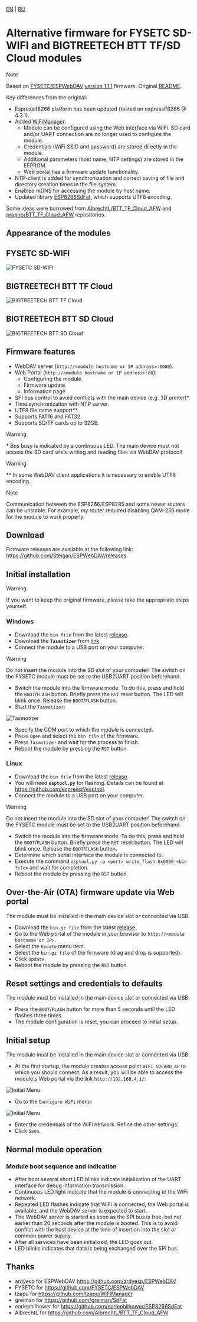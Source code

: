 [EN](README.md) | [RU](README_RU.md)
# Alternative firmware for FYSETC SD-WIFI and BIGTREETECH BTT TF/SD Cloud modules
> [!NOTE]
> Based on [FYSETC/ESPWebDAV](https://github.com/FYSETC/ESPWebDAV) [version 1.1.1](https://github.com/FYSETC/ESPWebDAV/releases/tag/v1.1.1) firmware. Original [README](README_ORI.md).
> 
> Key differences from the original:
> * Espressif8266 platform has been updated (tested on espressif8266 @ 4.2.1).
> * Added [WiFiManager](https://github.com/tzapu/WiFiManager):
>   * Module can be configured using the Web interface via WiFi. SD card and/or UART connection are no longer used to configure the module.
>   * Credentials (WiFi SSID and password) are stored directly in the module.
>   * Additional parameters (host name, NTP settings) are stored in the EEPROM.
>   * Web portal has a firmware update functionality.
> * NTP-client is added for synchronization and correct saving of file and directory creation times in the file system.
> * Enabled mDNS for accessing the module by host name.
> * Updated library [ESP8266SdFat](https://github.com/earlephilhower/ESP8266SdFat), which supports UTF8 encoding.
> 
> Some ideas were borrowed from [AlbrechtL/BTT_TF_Cloud_AFW](https://github.com/AlbrechtL/BTT_TF_Cloud_AFW) and [propiro/BTT_TF_Cloud_AFW](https://github.com/propiro/BTT_TF_Cloud_AFW/tree/patch-1) repositories.

## Appearance of the modules
## FYSETC SD-WIFI

![FYSETC SD-WIFI](pics/FYSETC_SD_WIFI.png)

## BIGTREETECH BTT TF Cloud

![BIGTREETECH BTT TF Cloud](pics/BTT_TF_CLOUD.jpg)

## BIGTREETECH BTT SD Cloud

![BIGTREETECH BTT SD Cloud](pics/BTT_SD_CLOUD.jpg)

## Firmware features

* WebDAV server (`http://<module hostname or IP address>:8080`).
* Web Portal (`http://<module hostname or IP address>:80`):
  * Configuring the module.
  * Firmware update.
  * Information page.
* SPI bus control to avoid conflicts with the main device (e.g. 3D printer)*.
* Time synchronization with NTP server.
* UTF8 file name support**.
* Supports FAT16 and FAT32.
* Supports SD/TF cards up to 32GB.
> [!WARNING]
> \* Bus busy is indicated by a continuous LED. The main device must not access the SD card while writing and reading files via WebDAV protocol!

> [!WARNING]
> \** In some WebDAV client applications it is necessary to enable UTF8 encoding.

> [!NOTE]
> Communication between the ESP8266/ESP8285 and some newer routers can be unstable. For example, my router required disabling QAM-256 mode for the module to work properly.

## Download
Firmware releases are available at the following link: https://github.com/Steigan/ESPWebDAV/releases.

## Initial installation
> [!WARNING]
> If you want to keep the original firmware, please take the appropriate steps yourself.

### Windows
* Download the `bin file` from the latest [release](https://github.com/Steigan/ESPWebDAV/releases).
* Download the **`Tasmotizer`** from [link](https://github.com/tasmota/tasmotizer/releases).
* Connect the module to a USB port on your computer. 
> [!WARNING]
> Do not insert the module into the SD slot of your computer! The switch on the FYSETC module must be set to the USB2UART position beforehand.   
* Switch the module into the firmware mode. To do this, press and hold the `BOOT`/`FLASH` button. Briefly press the `RST` reset button. The LED will blink once. Release the `BOOT`/`FLASH` button.
* Start the `Tasmotizer`:
 
 ![Tasmotizer](pics/Tasmotizer.jpg)

* Specify the COM port to which the module is connected.
* Press `Open` and select the `bin file` of the firmware.
* Press `Tasmotize!` and wait for the process to finish. 
* Reboot the module by pressing the `RST` button.

### Linux
* Download the `bin file` from the latest [release](https://github.com/Steigan/ESPWebDAV/releases).
* You will need **`esptool.py`** for flashing. Details can be found at https://github.com/espressif/esptool.
* Connect the module to a USB port on your computer. 
> [!WARNING]
> Do not insert the module into the SD slot of your computer! The switch on the FYSETC module must be set to the USB2UART position beforehand.   
* Switch the module into the firmware mode. To do this, press and hold the `BOOT`/`FLASH` button. Briefly press the `RST` reset button. The LED will blink once. Release the `BOOT`/`FLASH` button.
* Determine which serial interface the module is connected to.
* Execute the command `esptool.py -p <port> write_flash 0x0000 <bin file>` and wait for completion.
* Reboot the module by pressing the `RST` button.

## Over-the-Air (OTA) firmware update via Web portal

The module must be installed in the main device slot or connected via USB.
* Download the `bin.gz file` from the latest [release](https://github.com/Steigan/ESPWebDAV/releases).
* Go to the Web portal of the module in your browser to `http://<module hostname or IP>`.
* Select the `Update` menu item.
* Select the `bin.gz file` of the firmware (drag and drop is supported).
* Click `Update`.
* Reboot the module by pressing the `RST` button.

## Reset settings and credentials to defaults

The module must be installed in the main device slot or connected via USB.
* Press the `BOOT`/`FLASH` button for more than 5 seconds until the LED flashes three times.
* The module configuration is reset, you can proceed to initial setup.

## Initial setup

The module must be installed in the main device slot or connected via USB.
* At the first startup, the module creates access point `WIFI_SDCARD_AP` to which you should connect. As a result, you will be able to access the module's Web portal via the link `http://192.168.4.1/`:

![Initial Menu](pics/WepPortalMenu.png)

* Go to the `Configure WiFi` menu:

![Initial Menu](pics/WepPortalSettings.png)

* Enter the credentials of the WiFi network. Refine the other settings.
* Click `Save`.

## Normal module operation

### Module boot sequence and indication
* After boot several short LED blinks indicate initialization of the UART interface for debug information transmission.
* Continuous LED light indicate that the module is connecting to the WiFi network.
* Repeated LED flashes indicate that WiFi is connected, the Web portal is available, and the WebDAV server is expected to start.
* The WebDAV server is started as soon as the SPI bus is free, but not earlier than 20 seconds after the module is booted. This is to avoid conflict with the host device at the time of insertion into the slot or common power supply.
* After all services have been initialized, the LED goes out.
* LED blinks indicates that data is being exchanged over the SPI bus.

## Thanks
* ardyesp for ESPWebDAV https://github.com/ardyesp/ESPWebDAV
* FYSETC for https://github.com/FYSETC/ESPWebDAV
* tzapu for https://github.com/tzapu/WiFiManager
* greiman for https://github.com/greiman/SdFat
* earlephilhower for https://github.com/earlephilhower/ESP8266SdFat
* AlbrechtL for https://github.com/AlbrechtL/BTT_TF_Cloud_AFW
